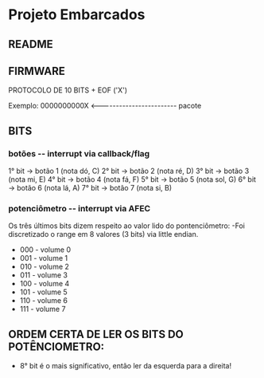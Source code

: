 # Projeto Embarcados

## README

## FIRMWARE

PROTOCOLO DE 10 BITS + EOF ('X')

Exemplo: 0000000000X <------------------------ pacote

## BITS
  ### botões -- interrupt via callback/flag
  1° bit -> botão 1 (nota dó, C)
  2° bit -> botão 2 (nota ré, D)
  3° bit -> botão 3 (nota mi, E)
  4° bit -> botão 4 (nota fá, F)
  5° bit -> botão 5 (nota sol, G)
  6° bit -> botão 6 (nota lá, A)
  7° bit -> botão 7 (nota si, B)
  
  ### potenciômetro -- interrupt via AFEC
  Os três últimos bits dizem respeito ao valor lido do pontenciômetro:
  -Foi discretizado o range em 8 valores (3 bits) via little endian.
  
  * 000 - volume 0
  * 001 - volume 1
  * 010 - volume 2
  * 011 - volume 3
  * 100 - volume 4
  * 101 - volume 5
  * 110 - volume 6
  * 111 - volume 7
  
  ## ORDEM CERTA DE LER OS BITS DO POTÊNCIOMETRO:
  - 8° bit é o mais significativo, então ler da esquerda para a direita!

  
